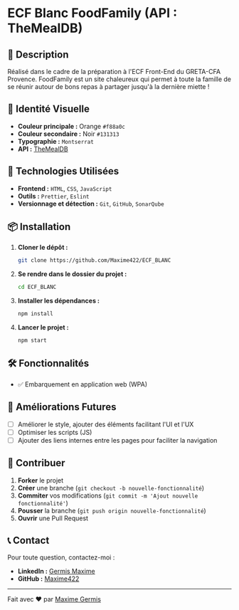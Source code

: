 # ECF Blanc FoodFamily (API : TheMealDB)

## 🚀 Description

Réalisé dans le cadre de la préparation à l'ECF Front-End du GRETA-CFA Provence. FoodFamily est un site chaleureux qui permet à toute la famille de se réunir autour de bons repas à partager jusqu'à la dernière miette !

## 🎨 Identité Visuelle

- **Couleur principale :** Orange `#f88a0c`
- **Couleur secondaire :** Noir `#131313`
- **Typographie :** `Montserrat`
- **API :** [TheMealDB](https://www.themealdb.com/api.php)

## 🔧 Technologies Utilisées

- **Frontend :** `HTML`, `CSS`, `JavaScript`
- **Outils :** `Prettier`, `Eslint`
- **Versionnage et détection :** `Git`, `GitHub`, `SonarQube`

## 📦 Installation

1. **Cloner le dépôt :**
    ```bash
    git clone https://github.com/Maxime422/ECF_BLANC
    ```
2. **Se rendre dans le dossier du projet :**
    ```bash
    cd ECF_BLANC
    ```
3. **Installer les dépendances :**
    ```bash
    npm install
    ```
4. **Lancer le projet :**
    ```bash
    npm start
    ```

## 🛠 Fonctionnalités

- ✅ Embarquement en application web (WPA) 

## 🚧 Améliorations Futures

- [ ] Améliorer le style, ajouter des éléments facilitant l'UI et l'UX
- [ ] Optimiser les scripts (JS)
- [ ] Ajouter des liens internes entre les pages pour faciliter la navigation

## 🤝 Contribuer

1. **Forker** le projet
2. **Créer** une branche (`git checkout -b nouvelle-fonctionnalité`)
3. **Commiter** vos modifications (`git commit -m 'Ajout nouvelle fonctionnalité'`)
4. **Pousser** la branche (`git push origin nouvelle-fonctionnalité`)
5. **Ouvrir** une Pull Request

## 📞 Contact

Pour toute question, contactez-moi :

- **LinkedIn :** [Germis Maxime](https://www.linkedin.com/in/maxime-germis)
- **GitHub :** [Maxime422](https://github.com/Maxime422)

---

Fait avec ❤️ par [Maxime Germis](https://github.com/Maxime422)
